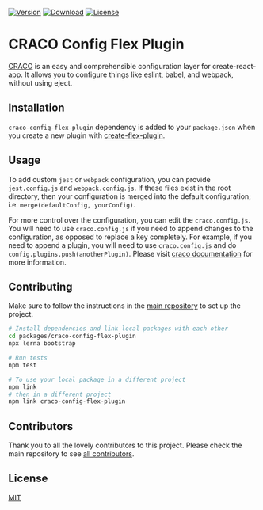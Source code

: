 [![Version](https://img.shields.io/npm/v/craco-config-flex-plugin.svg?style=square)](https://www.npmjs.com/package/craco-config-flex-plugin)
[![Download](https://img.shields.io/npm/dt/craco-config-flex-plugin.svg?style=square)](https://www.npmjs.com/package/craco-config-flex-plugin)
[![License](https://img.shields.io/npm/l/craco-config-flex-plugin.svg?style=square)](../../LICENSE)

# CRACO Config Flex Plugin

[CRACO](https://github.com/sharegate/craco) is an easy and comprehensible configuration layer for create-react-app. It allows you to configure things like eslint, babel, and webpack, without using eject.

## Installation

`craco-config-flex-plugin` dependency is added to your `package.json` when you create a new plugin with [create-flex-plugin](https://github.com/twilio/flex-plugin-builder/tree/master/packages/create-flex-plugin).

## Usage

To add custom `jest` or `webpack` configuration, you can provide `jest.config.js` and `webpack.config.js`. If these files exist in the root directory, then your configuration is merged into the default configuration; i.e. `merge(defaultConfig, yourConfig)`.

For more control over the configuration, you can edit the `craco.config.js`. You will need to use `craco.config.js` if you need to append changes to the configuration, as opposed to replace a key completely. For example, if you need to append a plugin, you will need to use `craco.config.js` and do `config.plugins.push(anotherPlugin)`. Please visit [craco documentation](https://github.com/sharegate/craco/tree/master/packages/craco#configuration-overview) for more information.

## Contributing

Make sure to follow the instructions in the [main repository](https://github.com/twilio/flex-plugin-builder#contributing) to set up the project.

```bash
# Install dependencies and link local packages with each other
cd packages/craco-config-flex-plugin
npx lerna bootstrap

# Run tests
npm test

# To use your local package in a different project
npm link
# then in a different project
npm link craco-config-flex-plugin
```

## Contributors

Thank you to all the lovely contributors to this project. Please check the main repository to see [all contributors](https://github.com/twilio/flex-plugin-builder#contributors).

## License

[MIT](../../LICENSE)
